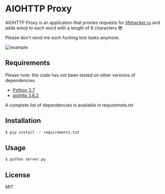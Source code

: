 # AIOHTTP Proxy
AIOHTTP Proxy is an application that proxies requests for [lifehacker.ru](https://lifehacker.ru) and adds emoji to each
 word with a length of 6 characters 😎

Please don't send me such fucking test tasks anymore.

![example](https://sun9-18.userapi.com/c856132/v856132350/18147d/eB1zyKV5nGg.jpg)

## Requirements
Please note: the code has not been tested on other versions of dependencies.
* [Python 3.7](https://www.python.org/downloads/release/python-370/)
* [aiohttp 3.6.2](https://github.com/aio-libs/aiohttp/releases/tag/v3.6.2)

A complete list of dependencies is available in requiremets.txt

## Installation
```bash
$ pip install -r requirements.txt
```

## Usage
```bash
$ python server.py
```

## License
MIT
